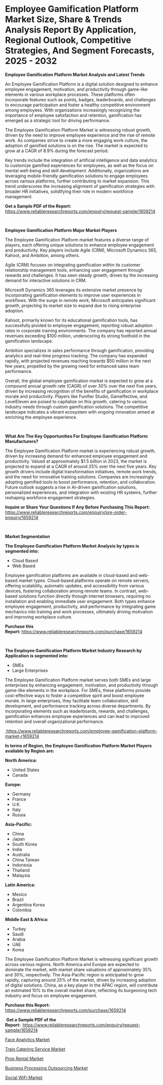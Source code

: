 <p><h1>Employee Gamification Platform Market Size, Share & Trends Analysis Report By Application, Regional Outlook, Competitive Strategies, And Segment Forecasts, 2025 - 2032</h1></p><p><strong>Employee Gamification Platform Market Analysis and Latest Trends</strong></p>
<p><p>An Employee Gamification Platform is a digital solution designed to enhance employee engagement, motivation, and productivity through game-like elements in various workplace processes. These platforms often incorporate features such as points, badges, leaderboards, and challenges to encourage participation and foster a healthy competitive environment among employees. With organizations increasingly recognizing the importance of employee satisfaction and retention, gamification has emerged as a strategic tool for driving performance.</p><p>The Employee Gamification Platform Market is witnessing robust growth, driven by the need to improve employee experience and the rise of remote work. As companies strive to create a more engaging work culture, the adoption of gamified solutions is on the rise. The market is expected to grow at a CAGR of 8.9% during the forecast period. </p><p>Key trends include the integration of artificial intelligence and data analytics to customize gamified experiences for employees, as well as the focus on mental well-being and skill development. Additionally, organizations are leveraging mobile-friendly gamification solutions to engage employees across various platforms, further contributing to market expansion. This trend underscores the increasing alignment of gamification strategies with broader HR initiatives, solidifying their role in modern workforce management.</p></p>
<p><strong>Get a Sample PDF of the Report:&nbsp;</strong> <a href="https://www.reliableresearchreports.com/enquiry/request-sample/1659214?utm_campaign=32&utm_medium=2&utm_source=Github&utm_content=ia&utm_term=09032025&utm_id=employee-gamification-platform">https://www.reliableresearchreports.com/enquiry/request-sample/1659214</a></p>
<p>&nbsp;</p>
<p><strong>Employee Gamification Platform Major Market Players</strong></p>
<p><p>The Employee Gamification Platform market features a diverse range of players, each offering unique solutions to enhance employee engagement and productivity. Key players include Agile (CRM), Microsoft Dynamics 365, Kahoot, and Ambition, among others. </p><p>Agile (CRM) focuses on integrating gamification within its customer relationship management tools, enhancing user engagement through rewards and challenges. It has seen steady growth, driven by the increasing demand for interactive solutions in CRM.</p><p>Microsoft Dynamics 365 leverages its extensive market presence by incorporating gamification elements to improve user experiences in workflows. With the surge in remote work, Microsoft anticipates significant growth, projecting its market size to expand due to rising enterprise adoption.</p><p>Kahoot, primarily known for its educational gamification tools, has successfully pivoted to employee engagement, reporting robust adoption rates in corporate training environments. The company has reported annual revenues exceeding $100 million, underscoring its strong foothold in the gamification landscape.</p><p>Ambition specializes in sales performance through gamification, providing analytics and real-time progress tracking. The company has expanded rapidly, with projected revenues reaching towards $50 million in the next few years, propelled by the growing need for enhanced sales team performance.</p><p>Overall, the global employee gamification market is expected to grow at a compound annual growth rate (CAGR) of over 30% over the next five years, driven by increasing recognition of the benefits of gamification in workplace morale and productivity. Players like Funifier Studio, Gameffective, and LevelEleven are poised to capitalize on this growth, catering to various industry needs through custom gamification solutions. The competitive landscape indicates a vibrant ecosystem with ongoing innovation aimed at enriching the employee experience.</p></p>
<p>&nbsp;</p>
<p><strong>What Are The Key Opportunities For Employee Gamification Platform Manufacturers?</strong></p>
<p><p>The Employee Gamification Platform market is experiencing robust growth, driven by increasing demand for enhanced employee engagement and productivity. Valued at approximately $1.5 billion in 2023, the market is projected to expand at a CAGR of around 25% over the next five years. Key growth drivers include digital transformation initiatives, remote work trends, and the need for innovative training solutions. Companies are increasingly adopting gamified tools to boost performance, retention, and collaboration. Future outlook suggests a rise in AI-driven gamification solutions, personalized experiences, and integration with existing HR systems, further reshaping workforce engagement strategies.</p></p>
<p><strong>Inquire or Share Your Questions If Any Before Purchasing This Report:</strong> <a href="https://www.reliableresearchreports.com/enquiry/pre-order-enquiry/1659214?utm_campaign=32&utm_medium=2&utm_source=Github&utm_content=ia&utm_term=09032025&utm_id=employee-gamification-platform">https://www.reliableresearchreports.com/enquiry/pre-order-enquiry/1659214</a></p>
<p>&nbsp;</p>
<p><strong>Market Segmentation</strong></p>
<p><strong>The Employee Gamification Platform Market Analysis by types is segmented into:</strong></p>
<p><ul><li>Cloud Based</li><li>Web Based</li></ul></p>
<p><p>Employee gamification platforms are available in cloud-based and web-based market types. Cloud-based platforms operate on remote servers, offering scalability, automatic updates, and accessibility from various devices, fostering collaboration among remote teams. In contrast, web-based solutions function directly through internet browsers, requiring no installation and enabling immediate user engagement. Both types enhance employee engagement, productivity, and performance by integrating game mechanics into training and work processes, ultimately driving motivation and improving workplace culture.</p></p>
<p><strong>Purchase this Report:&nbsp;</strong><a href="https://www.reliableresearchreports.com/purchase/1659214?utm_campaign=32&utm_medium=2&utm_source=Github&utm_content=ia&utm_term=09032025&utm_id=employee-gamification-platform">https://www.reliableresearchreports.com/purchase/1659214</a></p>
<p>&nbsp;</p>
<p><strong>The Employee Gamification Platform Market Industry Research by Application is segmented into:</strong></p>
<p><ul><li>SMEs</li><li>Large Enterprises</li></ul></p>
<p><p>The Employee Gamification Platform market serves both SMEs and large enterprises by enhancing engagement, motivation, and productivity through game-like elements in the workplace. For SMEs, these platforms provide cost-effective ways to foster a competitive spirit and boost employee morale. In large enterprises, they facilitate team collaboration, skill development, and performance tracking across diverse departments. By incorporating elements such as leaderboards, rewards, and challenges, gamification enhances employee experiences and can lead to improved retention and overall organizational performance.</p></p>
<p><a href="https://www.reliableresearchreports.com/employee-gamification-platform-market-r1659214?utm_campaign=32&utm_medium=2&utm_source=Github&utm_content=ia&utm_term=09032025&utm_id=employee-gamification-platform">&nbsp;https://www.reliableresearchreports.com/employee-gamification-platform-market-r1659214</a></p>
<p><strong>In terms of Region, the Employee Gamification Platform Market Players available by Region are:</strong></p>
<p>
    <p> <strong> North America: </strong>
        <ul>
            <li>United States</li>
            <li>Canada</li>
        </ul>
        </p> 
    <p> <strong> Europe: </strong>
        <ul>
            <li>Germany</li>
            <li>France</li>
            <li>U.K.</li>
            <li>Italy</li>
            <li>Russia</li>
        </ul>
        </p> 
    <p> <strong> Asia-Pacific: </strong>
        <ul>
            <li>China</li>
            <li>Japan</li>
            <li>South Korea</li>
            <li>India</li>
            <li>Australia</li>
            <li>China Taiwan</li>
            <li>Indonesia</li>
            <li>Thailand</li>
            <li>Malaysia</li>
        </ul>
        </p> 
    <p> <strong> Latin America: </strong>
        <ul>
            <li>Mexico</li>
            <li>Brazil</li>
            <li>Argentina Korea</li>
            <li>Colombia</li>
        </ul>
        </p> 
    <p> <strong> Middle East & Africa: </strong>
        <ul>
            <li>Turkey</li>
            <li>Saudi</li>
            <li>Arabia</li>
            <li>UAE</li>
            <li>Korea</li>
        </ul>
    </p>
    </p>
<p><p>The Employee Gamification Platform Market is witnessing significant growth across various regions. North America and Europe are expected to dominate the market, with market share valuations of approximately 35% and 30%, respectively. The Asia-Pacific region is anticipated to grow rapidly, capturing around 25% of the market, driven by increasing adoption of digital solutions. China, as a key player in the APAC region, will contribute an estimated 10% to the overall market share, reflecting its burgeoning tech industry and focus on employee engagement.</p></p>
<p><strong>Purchase this Report: </strong><a href="https://www.reliableresearchreports.com/purchase/1659214?utm_campaign=32&utm_medium=2&utm_source=Github&utm_content=ia&utm_term=09032025&utm_id=employee-gamification-platform">https://www.reliableresearchreports.com/purchase/1659214</a></p>
<p>&nbsp;<strong>Get a Sample PDF of the Report:&nbsp;&nbsp;</strong><a href="https://www.reliableresearchreports.com/enquiry/request-sample/1659214?utm_campaign=32&utm_medium=2&utm_source=Github&utm_content=ia&utm_term=09032025&utm_id=employee-gamification-platform">https://www.reliableresearchreports.com/enquiry/request-sample/1659214</a></p>
<p><strong></strong></p>
<p><p><a href="https://github.com/storcweithzg/Market-Research-Report-List-1/blob/main/face-analytics-market.md?utm_campaign=32&utm_medium=2&utm_source=Github&utm_content=ia&utm_term=09032025&utm_id=employee-gamification-platform">Face Analytics Market</a></p><p><a href="https://github.com/dafertsuria/Market-Research-Report-List-1/blob/main/train-catering-service-market.md?utm_campaign=32&utm_medium=2&utm_source=Github&utm_content=ia&utm_term=09032025&utm_id=employee-gamification-platform">Train Catering Service Market</a></p><p><a href="https://github.com/seibttullyjh/Market-Research-Report-List-1/blob/main/prop-rental-market.md?utm_campaign=32&utm_medium=2&utm_source=Github&utm_content=ia&utm_term=09032025&utm_id=employee-gamification-platform">Prop Rental Market</a></p><p><a href="https://github.com/shroffuhpa/Market-Research-Report-List-1/blob/main/business-processing-outsourcing-market.md?utm_campaign=32&utm_medium=2&utm_source=Github&utm_content=ia&utm_term=09032025&utm_id=employee-gamification-platform">Business Processing Outsourcing Market</a></p><p><a href="https://github.com/azorrotutus/Market-Research-Report-List-1/blob/main/social-wifi-market.md?utm_campaign=32&utm_medium=2&utm_source=Github&utm_content=ia&utm_term=09032025&utm_id=employee-gamification-platform">Social WiFi Market</a></p></p>